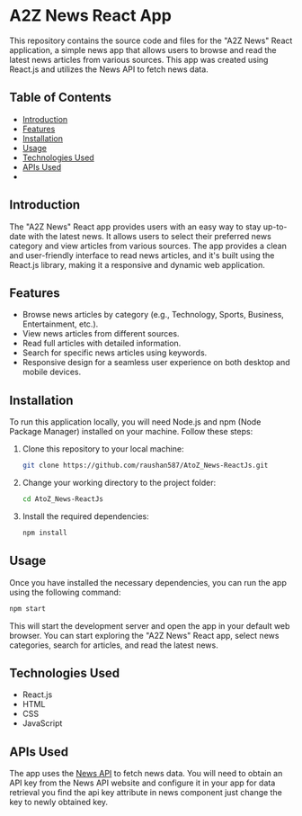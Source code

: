 # A2Z News React App

This repository contains the source code and files for the "A2Z News" React application, a simple news app that allows users to browse and read the latest news articles from various sources. This app was created using React.js and utilizes the News API to fetch news data.

## Table of Contents

- [Introduction](#introduction)
- [Features](#features)
- [Installation](#installation)
- [Usage](#usage)
- [Technologies Used](#technologies-used)
- [APIs Used](#apis-used)
-

## Introduction

The "A2Z News" React app provides users with an easy way to stay up-to-date with the latest news. It allows users to select their preferred news category and view articles from various sources. The app provides a clean and user-friendly interface to read news articles, and it's built using the React.js library, making it a responsive and dynamic web application.

## Features

- Browse news articles by category (e.g., Technology, Sports, Business, Entertainment, etc.).
- View news articles from different sources.
- Read full articles with detailed information.
- Search for specific news articles using keywords.
- Responsive design for a seamless user experience on both desktop and mobile devices.

## Installation

To run this application locally, you will need Node.js and npm (Node Package Manager) installed on your machine. Follow these steps:

1. Clone this repository to your local machine:

   ```bash
   git clone https://github.com/raushan587/AtoZ_News-ReactJs.git
   ```

2. Change your working directory to the project folder:

   ```bash
   cd AtoZ_News-ReactJs
   ```

3. Install the required dependencies:

   ```bash
   npm install
   ```

## Usage

Once you have installed the necessary dependencies, you can run the app using the following command:

```bash
npm start
```

This will start the development server and open the app in your default web browser. You can start exploring the "A2Z News" React app, select news categories, search for articles, and read the latest news.

## Technologies Used

- React.js
- HTML
- CSS
- JavaScript

## APIs Used

The app uses the [News API](https://newsapi.org/) to fetch news data. You will need to obtain an API key from the News API website and configure it in your app for data retrieval you find the api key attribute in news component just change the key to newly obtained key.



